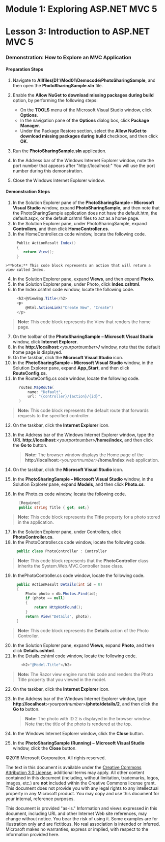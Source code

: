 # Module 1: Exploring ASP.NET MVC 5

# Lesson 3: Introduction to ASP.NET MVC 5

### Demonstration: How to Explore an MVC Application

#### Preparation Steps

1. Navigate to **Allfiles(D):\Mod01\Democode\PhotoSharingSample**, and then open the **PhotoSharingSample.sln** file.
2. Enable the **Allow NuGet to download missing packages during build** option, by performing the following steps:

     - On the **TOOLS** menu of the Microsoft Visual Studio window, click **Options**.
     - In the navigation pane of the **Options** dialog box, click **Package Manager**.
     - Under the Package Restore section, select the **Allow NuGet to download missing packages during build** checkbox, and then click **OK**.

3. Run the **PhotoSharingSample.sln** application.
4. In the Address bar of the Windows Internet Explorer window, note the port number that appears after "http://localhost:" You will use the port number during this demonstration.
5. Close the Windows Internet Explorer window.


#### Demonstration Steps

1. In the Solution Explorer pane of the **PhotoSharingSample – Microsoft Visual Studio** window, expand **PhotoSharingSample**, and then note that the PhotoSharingSample application does not have the default.htm, the default.aspx, or the default.cshtml files to act as a home page.
2. In the Solution Explorer pane, under PhotoSharingSample, expand **Controllers**, and then click **HomeController.cs**.
3. In the HomeController.cs code window, locate the following code.

  ```cs
       Public ActionResult Index()
       {
          return View();
       }
```
    >**Note:** This code block represents an action that will return a view called Index.

4. In the Solution Explorer pane, expand **Views**, and then expand **Photo**.
5. In the Solution Explorer pane, under Photo, click **Index.cshtml**.
6. In the Index.cshtml code window, locate the following code.

  ```cs
       <h2>@ViewBag.Title</h2>
       <p>
           @Html.ActionLink("Create New", "Create")
       </p>
```
 >**Note:** This code block represents the View that renders the home page.

7. On the toolbar of the **PhotoSharingSample – Microsoft Visual Studio** window, click **Internet Explorer**.
8. In the **http://localhost:**_&lt;yourportnumber&gt;_**/** window, note that the default home page is displayed.
9. On the taskbar, click the **Microsoft Visual Studio** icon.
10. In the **PhotoSharingSample – Microsoft Visual Studio** window, in the Solution Explorer pane, expand **App_Start**, and then click **RouteConfig.cs**.
11. In the RouteConfig.cs code window, locate the following code.

  ```cs
        routes.MapRoute(
            name: "Default",
            url: "{controller}/{action}/{id}",
        )
```
>**Note:** This code block represents the default route that forwards requests to the specified controller.

12. On the taskbar, click the **Internet Explorer** icon.
13. In the Address bar of the Windows Internet Explorer window, type the URL **http://localhost:**_&lt;yourportnumber&gt;_**/home/index**, and then click the **Go to** button.

     >**Note:** The browser window displays the Home page of the **http://localhost:**_&lt;yourportnumber&gt;_**/home/index** web application.

14. On the taskbar, click the **Microsoft Visual Studio** icon.
15. In the **PhotoSharingSample – Microsoft Visual Studio** window, in the Solution Explorer pane, expand **Models**, and then click **Photo.cs**.
16. In the Photo.cs code window, locate the following code.

  ```cs
        [Required]
        public string Title { get; set;}
```
   >**Note:** This code block represents the **Title** property for a photo stored in the application.

17. In the Solution Explorer pane, under Controllers, click **PhotoController.cs**.
18. In the PhotoController.cs code window, locate the following code.

  ```cs
       public class PhotoController : Controller
```
   >**Note:** This code block represents that the **PhotoController** class inherits the System.Web.MVC.Controller base class.

19. In thePhotoController.cs code window, locate the following code.

  ```cs
       public ActionResult Details(int id = 0)
       {
           Photo photo = db.Photos.Find(id);
           if (photo == null)
           {
               return HttpNotFound();
           }
           return View("Details", photo);
       }
```
   >**Note:** This code block represents the **Details** action of the Photo Controller.

20. In the Solution Explorer pane, expand **Views**, expand **Photo**, and then click **Details.cshtml**.
21. In the Details.cshtml code window, locate the following code.

  ```cs
         <h2>"@Model.Title"</h2>
```
   >**Note:**  The Razor view engine runs this code and renders the Photo Title property that you viewed in the model.

22. On the taskbar, click the **Internet Explorer** icon.
23. In the Address bar of the Windows Internet Explorer window, type **http://localhost:**_&lt;yourportnumber&gt;_**/photo/details/2**, and then click the **Go to** button.

    >**Note:** The photo with ID 2 is displayed in the browser window. Note that the title of the photo is rendered at the top.

24. In the Windows Internet Explorer window, click the **Close** button.
25. In the **PhotoSharingSample (Running) – Microsoft Visual Studio** window, click the **Close** button.

©2016 Microsoft Corporation. All rights reserved.

The text in this document is available under the  [Creative Commons Attribution 3.0 License](https://creativecommons.org/licenses/by/3.0/legalcode), additional terms may apply. All other content contained in this document (including, without limitation, trademarks, logos, images, etc.) are  **not**  included within the Creative Commons license grant. This document does not provide you with any legal rights to any intellectual property in any Microsoft product. You may copy and use this document for your internal, reference purposes.

This document is provided &quot;as-is.&quot; Information and views expressed in this document, including URL and other Internet Web site references, may change without notice. You bear the risk of using it. Some examples are for illustration only and are fictitious. No real association is intended or inferred. Microsoft makes no warranties, express or implied, with respect to the information provided here.
